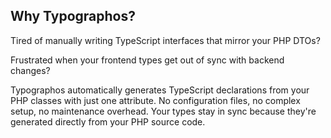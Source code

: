 ## Why Typographos?

Tired of manually writing TypeScript interfaces that mirror your PHP DTOs?

Frustrated when your frontend types get out of sync with backend changes?

Typographos automatically generates TypeScript declarations from your PHP classes with just one attribute. No configuration files, no complex setup, no maintenance overhead. Your types stay in sync because they're generated directly from your PHP source code.

